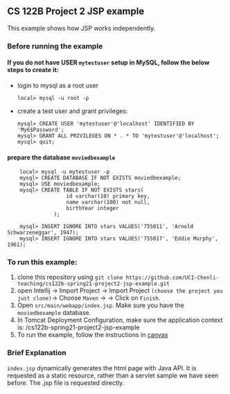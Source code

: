 ## CS 122B Project 2 JSP example

This example shows how JSP works independently.

### Before running the example
#### If you do not have USER `mytestuser` setup in MySQL, follow the below steps to create it:

 - login to mysql as a root user 
    ```
    local> mysql -u root -p
    ```

 - create a test user and grant privileges:
    ```
    mysql> CREATE USER 'mytestuser'@'localhost' IDENTIFIED BY 'My6$Password';
    mysql> GRANT ALL PRIVILEGES ON * . * TO 'mytestuser'@'localhost';
    mysql> quit;
    ```

#### prepare the database `moviedbexample`
 
```    
    local> mysql -u mytestuser -p
    mysql> CREATE DATABASE IF NOT EXISTS moviedbexample;
    mysql> USE moviedbexample;
    mysql> CREATE TABLE IF NOT EXISTS stars(
                   id varchar(10) primary key,
                   name varchar(100) not null,
                   birthYear integer
               );
    
    mysql> INSERT IGNORE INTO stars VALUES('755011', 'Arnold Schwarzeneggar', 1947);
    mysql> INSERT IGNORE INTO stars VALUES('755017', 'Eddie Murphy', 1961);
```    
### To run this example: 
1. clone this repository using `git clone https://github.com/UCI-Chenli-teaching/cs122b-spring21-project2-jsp-example.git`
2. open Intellij -> Import Project -> Import Project `(choose the project you just clone)`-> Choose `Maven` -> -> Click on `Finish`.
3. Open `src/main/webapp/index.jsp`. Make sure you have the `moviedbexample` database.
4. In Tomcat Deployment Configuration, make sure the application context is: /cs122b-spring21-project2-jsp-example
5. To run the example, follow the instructions in [canvas](https://canvas.eee.uci.edu/courses/36596/pages/intellij-idea-tomcat-configuration)

### Brief Explanation
`index.jsp` dynamically generates the html page with Java API. It is requested as a static resource, rather than a servlet sample we have seen before.
The .jsp file is requested directly.
